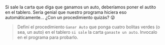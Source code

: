 <gs-toolbox toolbox-url="https://raw.githubusercontent.com/MumukiProject/mumuki-guia-gobstones-repeticion-condicional-kids/master/assets/toolbox-certificacion.xml">
</gs-toolbox>

Si sale la carta que diga que ganamos un auto, deberíamos poner el autito en el tablero. Sería genial que nuestro programa hiciera eso automáticamente… ¿Con un procedimiento quizás? :stuck_out_tongue_winking_eye:

> Definí el procedimiento `Ganar Auto` que ponga cuatro bolitas verdes (o sea, un auto) en el tablero `si sale` la carta `ganaste un auto`. Invocalo en el programa para probarlo.